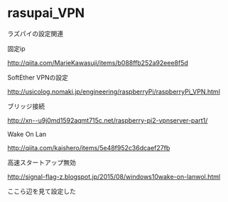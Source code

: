 # rasupai_VPN
ラズパイの設定関連

固定ip

http://qiita.com/MarieKawasuji/items/b088ffb252a92eee8f5d

SoftEther VPNの設定

http://usicolog.nomaki.jp/engineering/raspberryPi/raspberryPi_VPN.html

ブリッジ接続

http://xn--u9j0md1592aqmt715c.net/raspberry-pi2-vpnserver-part1/

Wake On Lan

http://qiita.com/kaishero/items/5e48f952c36dcaef27fb

高速スタートアップ無効

http://signal-flag-z.blogspot.jp/2015/08/windows10wake-on-lanwol.html

ここら辺を見て設定した
